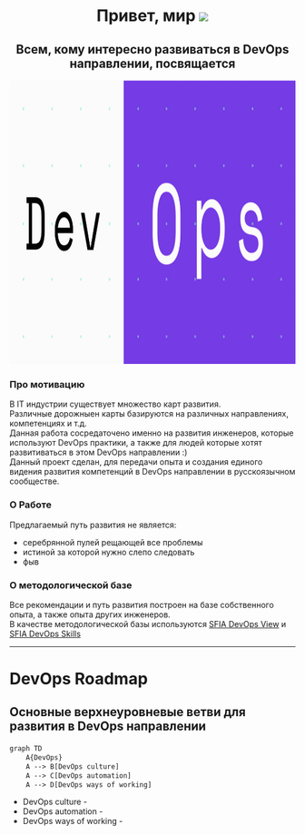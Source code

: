 <h1 align="center">Привет, мир</a> 
<img src="https://github.com/blackcater/blackcater/raw/main/images/Hi.gif" height="32"/></h1>
<h2 align="center">Всем, кому интересно развиваться в DevOps направлении, посвящается</h2>  
<p align="center">
  <img width="1000" height="500" src="./logo/DevOps_Front.gif">
</p>

### Про мотивацию
В IT индустрии существует множество карт развития.  
Различные дорожныен карты базируются на различных направлениях, компетенциях и т.д.  
Данная работа сосредаточено именно на развития инженеров, которые используют DevOps практики, а также для людей которые хотят развитиваться в этом DevOps направлении :)  
Данный проект сделан, для передачи опыта и создания единого видения развития компетенций в DevOps направлении в русскоязычном сообществе.


### О Работе
Предлагаемый путь развития не является:
- серебрянной пулей рещающей все проблемы
- истиной за которой нужно слепо следовать
- фыв

### О методологической базе
Все рекомендации и путь развития построен на базе собственного опыта, а также опыта других инженеров.  
В качестве методологической базы используются [SFIA DevOps View](https://sfia-online.org/en/tools-and-resources/sfia-views/devops-skills-in-sfia) и [SFIA DevOps Skills](https://sfia-online.org/en/legacy-sfia/sfia-7/sfia-views/devops-view?path=/glance)

---
# DevOps Roadmap
## Основные верхнеуровневые ветви для развития в DevOps направлении
```mermaid
graph TD
    A{DevOps}
    A --> B[DevOps culture]
    A --> C[DevOps automation]
    A --> D[DevOps ways of working]
```
- DevOps culture - 
- DevOps automation - 
- DevOps ways of working - 